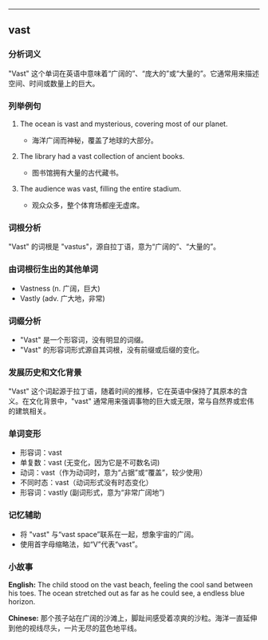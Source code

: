 
---------------
## vast
### 分析词义
"Vast" 这个单词在英语中意味着“广阔的”、“庞大的”或“大量的”。它通常用来描述空间、时间或数量上的巨大。

### 列举例句
1. The ocean is vast and mysterious, covering most of our planet.
   - 海洋广阔而神秘，覆盖了地球的大部分。

2. The library had a vast collection of ancient books.
   - 图书馆拥有大量的古代藏书。

3. The audience was vast, filling the entire stadium.
   - 观众众多，整个体育场都座无虚席。

### 词根分析
"Vast" 的词根是 "vastus"，源自拉丁语，意为“广阔的”、“大量的”。

### 由词根衍生出的其他单词
- Vastness (n. 广阔，巨大)
- Vastly (adv. 广大地，非常)

### 词缀分析
- "Vast" 是一个形容词，没有明显的词缀。
- "Vast" 的形容词形式源自其词根，没有前缀或后缀的变化。

### 发展历史和文化背景
"Vast" 这个词起源于拉丁语，随着时间的推移，它在英语中保持了其原本的含义。在文化背景中，"vast" 通常用来强调事物的巨大或无限，常与自然界或宏伟的建筑相关。

### 单词变形
- 形容词：vast
- 单复数：vast (无变化，因为它是不可数名词)
- 动词：vast（作为动词时，意为“占据”或“覆盖”，较少使用）
- 不同时态：vast（动词形式没有时态变化）
- 形容词：vastly (副词形式，意为“非常广阔地”)

### 记忆辅助
- 将 "vast" 与“vast space”联系在一起，想象宇宙的广阔。
- 使用首字母缩略法，如“V”代表“vast”。

### 小故事
**English:**
The child stood on the vast beach, feeling the cool sand between his toes. The ocean stretched out as far as he could see, a endless blue horizon.

**Chinese:**
那个孩子站在广阔的沙滩上，脚趾间感受着凉爽的沙粒。海洋一直延伸到他的视线尽头，一片无尽的蓝色地平线。


